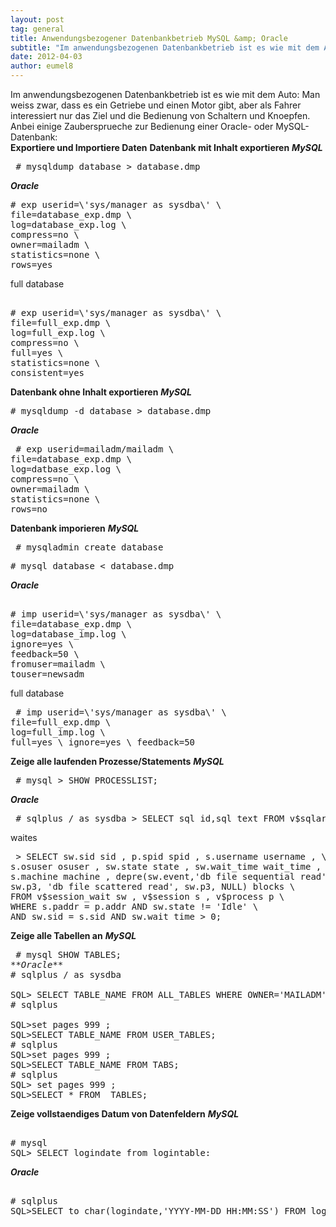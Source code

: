 ```yaml
---
layout: post
tag: general
title: Anwendungsbezogener Datenbankbetrieb MySQL &amp; Oracle
subtitle: "Im anwendungsbezogenen Datenbankbetrieb ist es wie mit dem Auto: Man weiss zwar, dass es ein Getriebe und einen Motor gibt, aber als Fahrer interessiert nur das Ziel und die Bedienung von Schaltern und Knoepfen. nnAnbei einige Zaubersprueche zur Bedie&hellip;"
date: 2012-04-03
author: eumel8
---
```


Im anwendungsbezogenen Datenbankbetrieb ist es wie mit dem Auto: Man weiss zwar, dass es ein Getriebe und einen Motor gibt, aber als Fahrer interessiert nur das Ziel und die Bedienung von Schaltern und Knoepfen. Anbei einige Zaubersprueche zur Bedienung einer Oracle- oder MySQL-Datenbank:
<br/>
<strong>Exportiere und Importiere Daten</strong> <strong>Datenbank mit Inhalt exportieren</strong>
<em>**MySQL**</em>
<pre> # mysqldump database &gt; database.dmp </pre>
<em> **Oracle**</em> 
<pre># exp userid=\'sys/manager as sysdba\' \ 
file=database_exp.dmp \ 
log=database_exp.log \ 
compress=no \ 
owner=mailadm \ 
statistics=none \ 
rows=yes 
</pre>
full database
<pre> 
# exp userid=\'sys/manager as sysdba\' \ 
file=full_exp.dmp \ 
log=full_exp.log \ 
compress=no \ 
full=yes \ 
statistics=none \ 
consistent=yes 
</pre> 
<strong>Datenbank ohne Inhalt exportieren</strong>
<em>**MySQL**</em> 
<pre># mysqldump -d database &gt; database.dmp </pre>
<em>**Oracle**</em>
<pre> # exp userid=mailadm/mailadm \ 
file=database_exp.dmp \ 
log=datbase_exp.log \ 
compress=no \ 
owner=mailadm \ 
statistics=none \ 
rows=no 
</pre>
<strong>Datenbank imporieren</strong> 
<em>**MySQL**</em>
<pre> # mysqladmin create database </pre>
<pre># mysql database &lt; database.dmp </pre>
<em>**Oracle**</em>
<pre> 
# imp userid=\'sys/manager as sysdba\' \ 
file=database_exp.dmp \ 
log=database_imp.log \ 
ignore=yes \ 
feedback=50 \ 
fromuser=mailadm \ 
touser=newsadm 
</pre>
full database
<pre> # imp userid=\'sys/manager as sysdba\' \ 
file=full_exp.dmp \ 
log=full_imp.log \ 
full=yes \ ignore=yes \ feedback=50 </pre>
<strong>Zeige alle laufenden Prozesse/Statements</strong>
<em>**MySQL**</em>
<pre> # mysql &gt; SHOW PROCESSLIST; </pre>
<em> **Oracle**</em>
<pre> # sqlplus / as sysdba &gt; SELECT sql_id,sql_text FROM v$sqlarea; </pre> 
waites 
<pre> &gt; SELECT sw.sid sid , p.spid spid , s.username username , \
s.osuser osuser , sw.state state , sw.wait_time wait_time , \
s.machine machine , depre(sw.event,'db file sequential read', \
sw.p3, 'db file scattered read', sw.p3, NULL) blocks \
FROM v$session_wait sw , v$session s , v$process p \
WHERE s.paddr = p.addr AND sw.state != 'Idle' \
AND sw.sid = s.sid AND sw.wait_time &gt; 0; </pre> 
<strong>Zeige alle Tabellen an</strong>
<em>**MySQL**</em>
<pre> # mysql SHOW TABLES; 
<em>**Oracle**</em>
# sqlplus / as sysdba <br />
SQL> SELECT TABLE_NAME FROM ALL_TABLES WHERE OWNER='MAILADM'
# sqlplus <br />
SQL>set pages 999 ; 
SQL>SELECT TABLE_NAME FROM USER_TABLES; 
# sqlplus 
SQL>set pages 999 ; 
SQL>SELECT TABLE_NAME FROM TABS; 
# sqlplus 
SQL> set pages 999 ; 
SQL>SELECT * FROM _TABLES; 
</pre>

<strong>Zeige vollstaendiges Datum von Datenfeldern</strong>
<em>**MySQL**</em> 
<pre> 
# mysql
SQL> SELECT logindate from logintable: 
</pre> 
<em>**Oracle**</em> 
<pre> 
# sqlplus 
SQL>SELECT to_char(logindate,'YYYY-MM-DD HH:MM:SS') FROM logintable; 
</pre>
